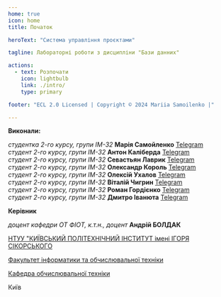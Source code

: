 ```yaml
---
home: true
icon: home
title: Початок

heroText: "Система управління проєктами"

tagline: Лабораторні роботи з дисципліни "Бази данних"

actions:
  - text: Розпочати
    icon: lightbulb
    link: ./intro/
    type: primary

footer: "ECL 2.0 Licensed | Copyright © 2024 Mariia Samoilenko |"

---
```



**Виконали:** 

*студентка 2-го курсу, групи ІМ-32*<span padding-right:5em></span> **Марія Самойленко**<span padding-left:5em></span> [Telegram](https://t.me/pshonkey)  
*студент 2-го курсу, групи ІМ-32*<span padding-right:5em></span> **Антон Каліберда**<span padding-left:5em></span> [Telegram](https://t.me/jestakddd)  
*студент 2-го курсу, групи ІМ-32*<span padding-right:5em></span> **Севастьян Лаврик**<span padding-left:5em></span> [Telegram](https://t.me/LeVasTiaNN)  
*студент 2-го курсу, групи ІМ-32*<span padding-right:5em></span> **Олександр Король**<span padding-left:5em></span> [Telegram](https://t.me/notsifes)  
*студент 2-го курсу, групи ІМ-32*<span padding-right:5em></span> **Олексій Ухалов**<span padding-left:5em></span> [Telegram](https://t.me/ratarekko)  
*студент 2-го курсу, групи ІМ-32*<span padding-right:5em></span> **Віталій Чигрин**<span padding-left:5em></span> [Telegram](https://t.me/pl34s4n7ly)  
*студент 2-го курсу, групи ІМ-32*<span padding-right:5em></span> **Роман Гордієнко**<span padding-left:5em></span> [Telegram](https://t.me/docvoids)  
*студент 2-го курсу, групи ІМ-32*<span padding-right:5em></span> **Дмитро Іванюта**<span padding-left:5em></span> [Telegram](https://t.me/KuramaLatespring)   


**Керівник**

*доцент кафедри ОТ ФІОТ, к.т.н., доцент*<span padding-right:5em></span> **Андрій БОЛДАК** 

[НТУУ "КИЇВСЬКИЙ ПОЛІТЕХНІЧНИЙ ІНСТИТУТ імені ІГОРЯ СІКОРСЬКОГО](https://kpi.ua/)

[Факультет інформатики та обчислювальної техніки](https://fiot.kpi.ua/)

[Кафедра обчислювальної техніки](https://comsys.kpi.ua/)

Київ
